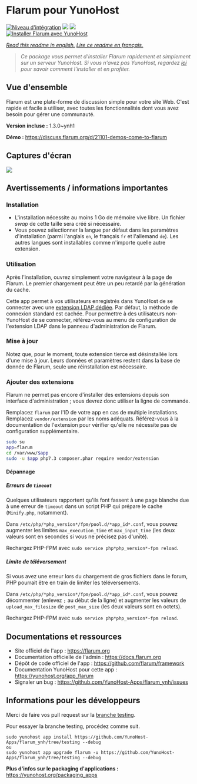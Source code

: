# Flarum pour YunoHost

[![Niveau d'intégration](https://dash.yunohost.org/integration/flarum.svg)](https://dash.yunohost.org/appci/app/flarum) ![](https://ci-apps.yunohost.org/ci/badges/flarum.status.svg) ![](https://ci-apps.yunohost.org/ci/badges/flarum.maintain.svg)  
[![Installer Flarum avec YunoHost](https://install-app.yunohost.org/install-with-yunohost.svg)](https://install-app.yunohost.org/?app=flarum)

*[Read this readme in english.](./README.md)*
*[Lire ce readme en français.](./README_fr.md)*

> *Ce package vous permet d'installer Flarum rapidement et simplement sur un serveur YunoHost.
Si vous n'avez pas YunoHost, regardez [ici](https://yunohost.org/#/install) pour savoir comment l'installer et en profiter.*

## Vue d'ensemble

Flarum est une plate-forme de discussion simple pour votre site Web. C'est rapide et facile à utiliser, avec toutes les fonctionnalités dont vous avez besoin pour gérer une communauté.

**Version incluse :** 1.3.0~ynh1

**Démo :** https://discuss.flarum.org/d/21101-demos-come-to-flarum

## Captures d'écran

![](./doc/screenshots/beta16.jpg)

## Avertissements / informations importantes

### Installation

- L'installation nécessite au moins 1 Go de mémoire vive libre. Un fichier *swap* de cette taille sera créé si nécessaire.
- Vous pouvez sélectionner la langue par défaut dans les paramètres d'installation (parmi l'anglais `en`, le français `fr` et l'allemand `de`). Les autres langues sont installables comme n'importe quelle autre extension.

### Utilisation

Après l'installation, ouvrez simplement votre navigateur à la page de Flarum. Le premier chargement peut être un peu retardé par la génération du cache.

Cette app permet à vos utilisateurs enregistrés dans YunoHost de se connecter avec une [extension LDAP dédiée](https://github.com/tituspijean/flarum-ext-auth-ldap). Par défaut, la méthode de connexion standard est cachée.
Pour permettre à des utilisateurs non-YunoHost de se connecter, référez-vous au menu de configuration de l'extension LDAP dans le panneau d'administration de Flarum.

### Mise à jour

Notez que, pour le moment, toute extension tierce est désinstallée lors d'une mise à jour.
Leurs données et paramètres restent dans la base de donnée de Flarum, seule une réinstallation est nécessaire.

### Ajouter des extensions

Flarum ne permet pas encore d'installer des extensions depuis son interface d'administration ; vous devrez donc utiliser la ligne de commande.

Remplacez `flarum` par l'ID de votre app en cas de multiple installations.
Remplacez `vendor/extension` par les noms adéquats. Référez-vous à la documentation de l'extension pour vérifier qu'elle ne nécessite pas de configuration supplémentaire.

```bash
sudo su
app=flarum
cd /var/www/$app
sudo -u $app php7.3 composer.phar require vendor/extension
```

#### Dépannage

##### Erreurs de `timeout`
Quelques utilisateurs rapportent qu'ils font fassent à une page blanche due à une erreur de `timeout` dans un script PHP qui prépare le cache (`Minify.php`, notamment).

Dans `/etc/php/*php_version*/fpm/pool.d/*app_id*.conf`, vous pouvez augmenter les limites `max_execution_time` et `max_input_time` (les deux valeurs sont en secondes si vous ne précisez pas d'unité).

Rechargez PHP-FPM avec `sudo service php*php_version*-fpm reload`.

##### Limite de téléversement
Si vous avez une erreur lors du chargement de gros fichiers dans le forum, PHP pourrait être en train de limiter les téléversements.

Dans `/etc/php/*php_version*/fpm/pool.d/*app_id*.conf`, vous pouvez décommenter (enlevez `;` au début de la ligne) et augmenter les valeurs de `upload_max_filesize` de `post_max_size` (les deux valeurs sont en octets).

Rechargez PHP-FPM avec `sudo service php*php_version*-fpm reload`.

## Documentations et ressources

* Site officiel de l'app : https://flarum.org
* Documentation officielle de l'admin : https://docs.flarum.org
* Dépôt de code officiel de l'app : https://github.com/flarum/framework
* Documentation YunoHost pour cette app : https://yunohost.org/app_flarum
* Signaler un bug : https://github.com/YunoHost-Apps/flarum_ynh/issues

## Informations pour les développeurs

Merci de faire vos pull request sur la [branche testing](https://github.com/YunoHost-Apps/flarum_ynh/tree/testing).

Pour essayer la branche testing, procédez comme suit.
```
sudo yunohost app install https://github.com/YunoHost-Apps/flarum_ynh/tree/testing --debug
ou
sudo yunohost app upgrade flarum -u https://github.com/YunoHost-Apps/flarum_ynh/tree/testing --debug
```

**Plus d'infos sur le packaging d'applications :** https://yunohost.org/packaging_apps